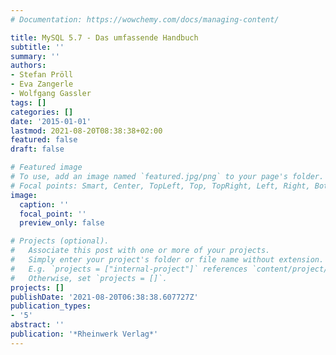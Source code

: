 ```yaml
---
# Documentation: https://wowchemy.com/docs/managing-content/

title: MySQL 5.7 - Das umfassende Handbuch
subtitle: ''
summary: ''
authors:
- Stefan Pröll
- Eva Zangerle
- Wolfgang Gassler
tags: []
categories: []
date: '2015-01-01'
lastmod: 2021-08-20T08:38:38+02:00
featured: false
draft: false

# Featured image
# To use, add an image named `featured.jpg/png` to your page's folder.
# Focal points: Smart, Center, TopLeft, Top, TopRight, Left, Right, BottomLeft, Bottom, BottomRight.
image:
  caption: ''
  focal_point: ''
  preview_only: false

# Projects (optional).
#   Associate this post with one or more of your projects.
#   Simply enter your project's folder or file name without extension.
#   E.g. `projects = ["internal-project"]` references `content/project/deep-learning/index.md`.
#   Otherwise, set `projects = []`.
projects: []
publishDate: '2021-08-20T06:38:38.607727Z'
publication_types:
- '5'
abstract: ''
publication: '*Rheinwerk Verlag*'
---
```

